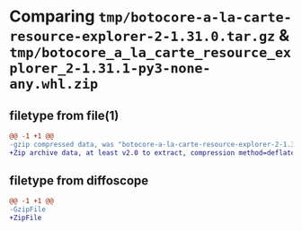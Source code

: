 # Comparing `tmp/botocore-a-la-carte-resource-explorer-2-1.31.0.tar.gz` & `tmp/botocore_a_la_carte_resource_explorer_2-1.31.1-py3-none-any.whl.zip`

## filetype from file(1)

```diff
@@ -1 +1 @@
-gzip compressed data, was "botocore-a-la-carte-resource-explorer-2-1.31.0.tar", last modified: Fri Jul  7 01:44:17 2023, max compression
+Zip archive data, at least v2.0 to extract, compression method=deflate
```

## filetype from diffoscope

```diff
@@ -1 +1 @@
-GzipFile
+ZipFile
```

